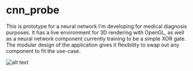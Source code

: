 # cnn_probe
This is prototype for a neural network I'm developing for medical diagnosis purposes. It has a live environment for 3D rendering with OpenGL, as well as a neural network component currently training to be a simple XOR gate.
The modular design of the application gives it flexibility to swap out any component to fit the use-case.

![alt text](https://i.imgur.com/ZSegdy4.png)
